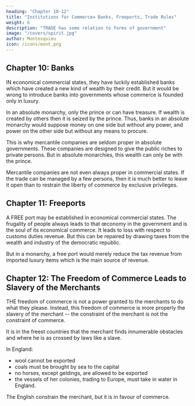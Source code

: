 ```yaml
---
heading: "Chapter 10-12"
title: "Institutions for Commerce= Banks, Freeports, Trade Rules"
weight: 6
description: "TRADE has some relation to forms of government"
image: "/covers/spirit.jpg"
author: Montesquieu
icon: /icons/mont.png
---
```





## Chapter 10: Banks

IN economical commercial states, they have luckily established banks which have created a new kind of wealth by their credit. But it would be wrong to introduce banks into governments whose commerce is founded only in luxury.

In an absolute monarchy, only the prince or can have treasure. If wealth is created by others then it is seized by the prince. Thus, banks in an absolute monarchy would suppose money on one side but without any power, and power on the other side but without any means to procure.

This is why mercantile companies are seldom proper in absolute governments. These companies are designed to give the public riches to private persons.  But in absolute monarchies, this wealth can only be with the prince. 

Mercantile companies are not even always proper in commercial states. If the trade can be managed by a few persons, then it is much better to leave it open than to restrain the liberty of commerce by exclusive privileges. 



## Chapter 11: Freeports

A FREE port may be established in economical commercial states. The frugality of people always leads to that œconomy in the government and is the soul of its economical commerce. It leads to loss with respect to customs duties revenue. But this can be repaired by drawing taxes from the wealth and industry of the democratic republic. 

But in a monarchy, a free port would merely reduce the tax revenue from imported luxury items which is the main source of revenue. 
<!-- 
this would be a step of this kind must be opposite to reason; for it could have no other effect, than to ease luxury of the weight of taxes. This would be depriving itself of the only advantage that luxury can procure, and of the only curb which, in a constitution like this, it is can receive.
 -->



## Chapter 12: The Freedom of Commerce Leads to Slavery of the Merchants

THE freedom of commerce is not a power granted to the merchants to do what they please. Instead, this freedom of commerce is more properly the slavery of the merchant -- the constraint of the merchant is not the constraint of commerce.

It is in the freest countries that the merchant finds innumerable obstacles and where he is as crossed by laws like a slave.

In England:
- wool cannot be exported
- coals must be brought by sea to the capital
- no horses, except geldings, are allowed to be exported
- the vessels of her colonies, trading to Europe, must take in water in England.

The English constrain the merchant, but it is in favour of commerce. 
